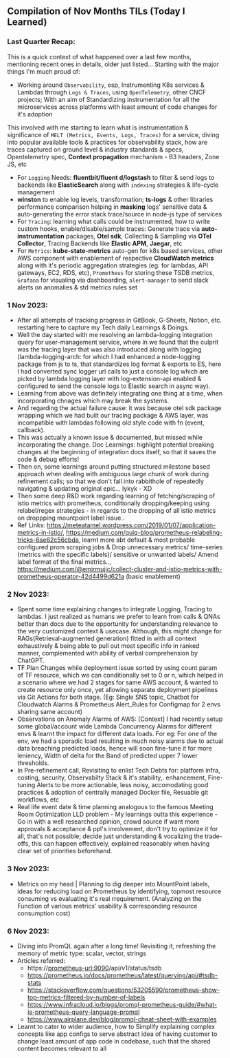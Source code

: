 ## Compilation of Nov Months TILs (Today I Learned)

### Last Quarter Recap:
This is a quick context of what happened over a last few months, mentioning recent ones in details, older just listed... Starting with the major things I'm much proud of:
- Working around `Observability`, esp, Instrumenting K8s services & Lambdas through `Logs & Traces`, using `OpenTelemetry`, other CNCF projects; With an aim of Standardizing instrumentation for all the microservices across platforms with least amount of code changes for it's adoption

This involved with me starting to learn what is instrumentation & significance of `MELT (Metrics, Events, Logs, Traces)` for a service, diving into popular available tools & practices for observability stack, how are traces captured on ground level & industry standards & specs, Opentelemetry spec, **Context propagation** mechanism - B3 headers, Zone JS, etc
- For `Logging` Needs: **fluentbit/fluent d/logstash** to filter & send logs to backends like **ElasticSearch** along with `indexing` strategies & life-cycle management
- **winston** to enable log levels, transformation; **ts-logs** & other libraries performance comparison helping in **masking** logs' sensitive data & auto-generating the error stack trace/source in node-js type of services
- For `Tracing`: learning what calls could be instrumented, how to write custom hooks, enable/disable/sample traces: Generate trace via **auto-instrumentation** packages, **Otel sdk**, Collecting & Sampling via **OTel Collector**, Tracing Backends like **Elastic APM**, **Jaegar**, etc
- For `Metrics`: **kube-state-metrics** auto-gen for k8s based services, other AWS component with enablement of respective **CloudWatch metrics** along with it's periodic aggregation strategies (eg: for lambdas, API gateways, EC2, RDS, etc), `Prometheus` for storing these TSDB metrics, `Grafana` for visualing via dashboarding, `alert-manager` to send slack alerts on anomalies & std metrics rules set

### 1 Nov 2023:
- After all attempts of tracking progress in GitBook, G-Sheets, Notion, etc. restarting here to capture my Tech daily Learnings & Doings.
- Well the day started with me resolving an lambda-logging integration query for user-management service, where in we found that the culprit was the tracing layer that was also introduced along with logging (lambda-logging-arch: for which I had enhanced a node-logging package from js to ts, that standardizes log format & exports to ES, here I had converted sync logger url calls to just a console log which are picked by lambda logging layer with log-extension-api enabled & configured to send the console logs to Elastic search in async way).
- Learning from above was definitely integrating one thing at a time, when incorporating chnages which may break the systems.
- And regarding the actual failure cause: it was because otel sdk package wrapping which we had built our tracing package & AWS layer, was incompatible with lambdas following old style code with fn (event, callback).
- This was actually a known issue & documented, but missed while incorporating the change. Doc Learnings: highlight potential breaking changes at the beginning of integration docs itself, so that it saves the code & debug efforts!
- Then on, some learnings around putting structured milestone based approach when dealing with ambiguous large chunk of work during refinement calls; so that we don't fall into rabbithole of repeatedly navigating & updating original epic... Iykyk - XD
- Then some deep R&D work regarding learning of fetching/scraping of istio metrics with prometheus, conditionally dropping/keeping using relabel/regex strategies - in regards to the dropping of all istio metrics on droppping mountpoint label issue..
- Ref Links: https://meteatamel.wordpress.com/2019/01/07/application-metrics-in-istio/, https://medium.com/quiq-blog/prometheus-relabeling-tricks-6ae62c56cbda, learnt more abt default & most probable configured prom scraping jobs & Drop unnecessary metrics/ time-series (metrics with the specific labels)/ sensitive or unwanted labels/ Amend label format of the final metrics.., https://medium.com/@emirmujic/collect-cluster-and-istio-metrics-with-prometheus-operator-42d4499d621a (basic enablement)

### 2 Nov 2023:
- Spent some time explaining changes to integrate Logging, Tracing to lambdas. I just realized as humans we prefer to learn from calls & QNAs better than docs due to the opportunity for understanding relevance to the very customized context & usecase. Although, this might change for RAGs(Retrieval-augmented generation) fitted in with all context exhaustively & being able to pull out most specific info in ranked manner, complemented with ability of verbal comprehension by ChatGPT.
- TF Plan Changes while deployment issue sorted by using count param of TF resource, which we can conditionally set to 0 or n, which helped in a scenario where we had 2 stages for same AWS account, & wanted to create resource only once, yet allowing separate deployment pipelines via Git Actions for both stage. (Eg: Single SNS topic, Chatbot for Cloudwatch Alarms & Prometheus Alert_Rules for Configmap for 2 envs sharing same account)
- Observations on Anomaly Alarms of AWS: [Context] I had recently setup some global/account wide Lambda Concurrency Alarms for different envs & learnt the impact for different data loads. For eg: For one of the env, we had a sporadic load resulting in much noisy alarms due to actual data breaching predicted loads, hence will soon fine-tune it for more leniency, Width of delta for the Band of predicted upper 7 lower thresholds.
- In Pre-refinement call, Revisiting to enlist Tech Debts for: platform infra, costing, security, Observabilty Stack & it's stability,. enhancement, Fine-tuning Alerts to be more actionable, less noisy, accomodating good practices & adoption of centrally managed Docker file, Resuable git workflows, etc
- Real life event date & time planning analogous to the famous Meeting Room Optimization LLD problem - My learnings outta this experience - Go in with a well researched opinion, crowd source if want more approvals & acceptance & ppl's involvement, don't try to optimize it for all, that's not possible; decide just understanding & vocalizing the trade-offs, this can happen effectively, explained reasonably when having clear set of priorities beforehand.

### 3 Nov 2023:
- Metrics on my head | Planning to dig deeper into MountPoint labels, ideas for reducing load on Prometheus by identifying, topmost resource consuming vs evaluating it's real rrequirement. (Analyzing on the Function of various metrics' usability & corresponding resource consumption cost)

### 6 Nov 2023:
- Diving into PromQL again after a long time! Revisiting it, refreshing the memory of metric type: scalar, vector, strings
- Articles referred:
  - https://<prometheus-url:9090>/api/v1/status/tsdb
  - https://prometheus.io/docs/prometheus/latest/querying/api/#tsdb-stats
  - https://stackoverflow.com/questions/53205590/prometheus-show-top-metrics-filtered-by-number-of-labels
  - https://www.infracloud.io/blogs/promql-prometheus-guide/#what-is-prometheus-query-language-promql
  - https://www.airplane.dev/blog/promql-cheat-sheet-with-examples
- Learnt to cater to wider audience, how to Simplify explaining complex concepts like app configs to serve abstract idea of having customer to change least amount of app code in codebase, such that the shared content becomes relevant to all

